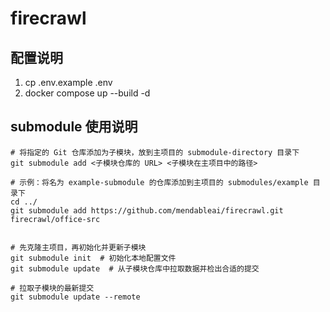 # firecrawl

## 配置说明
1. cp .env.example .env 
2. docker compose up --build -d 

## submodule 使用说明

```shell
# 将指定的 Git 仓库添加为子模块，放到主项目的 submodule-directory 目录下
git submodule add <子模块仓库的 URL> <子模块在主项目中的路径>

# 示例：将名为 example-submodule 的仓库添加到主项目的 submodules/example 目录下
cd ../
git submodule add https://github.com/mendableai/firecrawl.git firecrawl/office-src


# 先克隆主项目，再初始化并更新子模块
git submodule init  # 初始化本地配置文件
git submodule update  # 从子模块仓库中拉取数据并检出合适的提交

# 拉取子模块的最新提交
git submodule update --remote
```